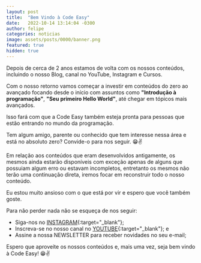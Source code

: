 ```yaml
---
layout: post
title:  "Bem Vindo à Code Easy"
date:   2022-10-14 13:14:04 -0300
author: felipe
categories: noticias
image: assets/posts/0000/banner.png
featured: true
hidden: true
---
```


Depois de cerca de 2 anos estamos de volta com os nossos conteúdos, incluindo o nosso Blog, canal no YouTube, Instagram e Cursos.

Com o nosso retorno vamos começar a investir em conteúdos do zero ao avançado focando desde o início com assuntos como **"Introdução à programação"**, **"Seu primeiro Hello World"**, até chegar em tópicos mais avançados.

Isso fará com que a Code Easy também esteja pronta para pessoas que estão entrando no mundo da programação.

Tem algum amigo, parente ou conhecido que tem interesse nessa área e está no absoluto zero? Convide-o para nos seguir. 😁✌️

Em relação aos conteúdos que eram desenvolvidos antigamente, os mesmos ainda estarão disponíveis com exceção apenas de alguns que possuiam algum erro ou estavam incompletos, entretanto os mesmos não terão uma continuação direta, iremos focar em reconstruir todo o nosso conteúdo.

Eu estou muito ansioso com o que está por vir e espero que você também goste.

Para não perder nada não se esqueça de nos seguir:

- Siga-nos no [INSTAGRAM](https://instagram.com/codeeasy.dev){:target="_blank"};
- Inscreva-se no nosso canal no [YOUTUBE](https://youtube.com/CodeEasy){:target="_blank"}; e
- Assine a nossa NEWSLETTER para receber novidades no seu e-mail;

Espero que aproveite os nossos conteúdos e, mais uma vez, seja bem vindo à Code Easy! 😁✌️

